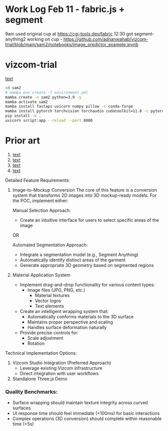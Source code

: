 







# Work Log Feb 11 - fabric.js + segment
9am used original cup at https://cgi-tools.dev/fabric
12:30 got segment-anything2 working on cup - https://github.com/adnanwahab/vizcom-trial/blob/main/sam2/notebooks/image_predictor_example.ipynb














# vizcom-trial
[text](https://cgi-tools.dev/)


```bash
cd sam2
# mamba env create -f environment.yml
mamba create -n sam2 python=3.9 -y
mamba activate sam2
mamba install fastapi uvicorn numpy pillow -c conda-forge
mamba install pytorch torchvision torchaudio cudatoolkit=11.8 -c pytorch
pip install -e .
uvicorn script:app --reload --port 8000
```



# Prior art
1. [text](https://threejs.org/examples/?q=texture#webgl_materials_texture_canvas)
2. [text](https://threejs.org/examples/?q=texture#webgl_materials_texture_partialupdate)
3. [text](https://threejs.org/examples/?q=texture#webgpu_textures_partialupdate)
4. [text](https://threejs.org/examples/?q=texture#webgpu_compute_texture)


Detailed Feature Requirements:

1. Image-to-Mockup Conversion
The core of this feature is a conversion system that transforms 2D images into 3D mockup-ready models. For the POC, implement either:
    
    Manual Selection Approach:
    
    - Create an intuitive interface for users to select specific areas of the image
    
    OR
    
    Automated Segmentation Approach:
    
    - Integrate a segmentation model (e.g., Segment Anything)
    - Automatically identify distinct areas of the garment
    - Generate appropriate 3D geometry based on segmented regions
2. Material Application System
    - Implement drag-and-drop functionality for various content types:
        - Image files (JPG, PNG, etc.)
            - Material textures
            - Vector logos
            - Text elements
    - Create an intelligent wrapping system that:
        - Automatically conforms materials to the 3D surface
        - Maintains proper perspective and scaling
        - Handles surface deformation naturally
    - Provide precise controls for:
        - Scale adjustment
        - Rotation

Technical Implementation Options:

1. Vizcom Studio Integration (Preferred Approach)
    - Leverage existing Vizcom infrastructure
    - Direct integration with user workflows
2. Standalone Three.js Demo

### Quality Benchmarks:

- Surface wrapping should maintain texture integrity across curved surfaces
- UI response time should feel immediate (<100ms) for basic interactions
- Complex operations (3D conversion) should complete within reasonable time (<5s)